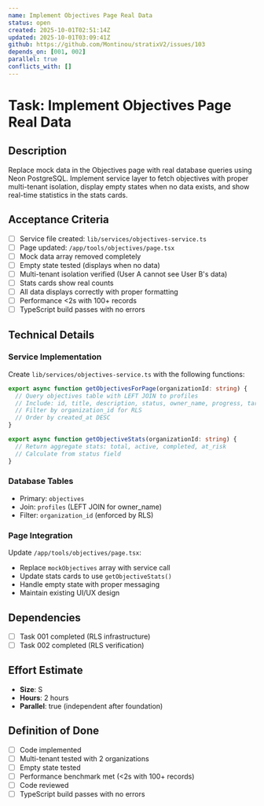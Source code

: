 ```yaml
---
name: Implement Objectives Page Real Data
status: open
created: 2025-10-01T02:51:14Z
updated: 2025-10-01T03:09:41Z
github: https://github.com/Montinou/stratixV2/issues/103
depends_on: [001, 002]
parallel: true
conflicts_with: []
---
```


# Task: Implement Objectives Page Real Data

## Description
Replace mock data in the Objectives page with real database queries using Neon PostgreSQL. Implement service layer to fetch objectives with proper multi-tenant isolation, display empty states when no data exists, and show real-time statistics in the stats cards.

## Acceptance Criteria
- [ ] Service file created: `lib/services/objectives-service.ts`
- [ ] Page updated: `/app/tools/objectives/page.tsx`
- [ ] Mock data array removed completely
- [ ] Empty state tested (displays when no data)
- [ ] Multi-tenant isolation verified (User A cannot see User B's data)
- [ ] Stats cards show real counts
- [ ] All data displays correctly with proper formatting
- [ ] Performance <2s with 100+ records
- [ ] TypeScript build passes with no errors

## Technical Details

### Service Implementation
Create `lib/services/objectives-service.ts` with the following functions:

```typescript
export async function getObjectivesForPage(organizationId: string) {
  // Query objectives table with LEFT JOIN to profiles
  // Include: id, title, description, status, owner_name, progress, target_date
  // Filter by organization_id for RLS
  // Order by created_at DESC
}

export async function getObjectiveStats(organizationId: string) {
  // Return aggregate stats: total, active, completed, at_risk
  // Calculate from status field
}
```

### Database Tables
- Primary: `objectives`
- Join: `profiles` (LEFT JOIN for owner_name)
- Filter: `organization_id` (enforced by RLS)

### Page Integration
Update `/app/tools/objectives/page.tsx`:
- Replace `mockObjectives` array with service call
- Update stats cards to use `getObjectiveStats()`
- Handle empty state with proper messaging
- Maintain existing UI/UX design

## Dependencies
- [ ] Task 001 completed (RLS infrastructure)
- [ ] Task 002 completed (RLS verification)

## Effort Estimate
- **Size**: S
- **Hours**: 2 hours
- **Parallel**: true (independent after foundation)

## Definition of Done
- [ ] Code implemented
- [ ] Multi-tenant tested with 2 organizations
- [ ] Empty state tested
- [ ] Performance benchmark met (<2s with 100+ records)
- [ ] Code reviewed
- [ ] TypeScript build passes with no errors
